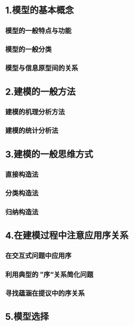 # 1.模型的基本概念
## 模型的一般特点与功能
## 模型的一般分类
## 模型与信息原型间的关系
# 2.建模的一般方法

## 建模的机理分析方法
## 建模的统计分析法
# 3.建模的一般思维方式
## 直接构造法
## 分类构造法
## 归纳构造法
# 4.在建模过程中注意应用序关系
## 在交互式问题中应用序
## 利用典型的 ”序“关系简化问题
## 寻找蕴涵在提议中的序关系
# 5.模型选择
